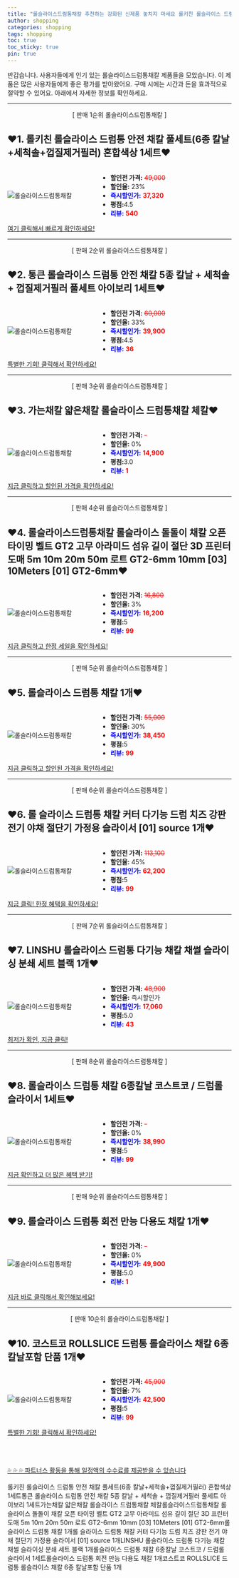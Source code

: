 ```yaml
---
title: "롤슬라이스드럼통채칼 추천하는 강화된 신제품 놓치지 마세요 롤키친 롤슬라이스 드럼통 안전 채칼"
author: shopping
categories: shopping
tags: shopping
toc: true
toc_sticky: true
pin: true
---
```

반갑습니다. 사용자들에게 인기 있는 롤슬라이스드럼통채칼 제품들을 모았습니다. 이 제품은 많은 사용자들에게 좋은 평가를 받아왔어요. 구매 시에는 시간과 돈을 효과적으로 절약할 수 있어요. 아래에서 자세한 정보를 확인하세요.

---
<p class="toplist" style="margin: 0 auto; display: block; width: fit-content;">[ 판매 1순위 롤슬라이스드럼통채칼 ]</p>

<h2><strong>❤️1. 롤키친 롤슬라이스 드럼통 안전 채칼 풀세트(6종 칼날+세척솔+껍질제거필러) 혼합색상 1세트❤️</strong></h2>

<div style="display: flex; align-items: center;">
    <div style="flex: 0.4;">
        <img src="https://thumbnail9.coupangcdn.com/thumbnails/remote/230x230ex/image/vendor_inventory/22b3/ee01ad8e8cb17cb80f9647b40ed1107bedad3fa223c2dc4290a4d17cdc48.jpg" alt="롤슬라이스드럼통채칼" style="max-width: 100%;">
    </div>
    <div style="flex: 0.6; margin-left: 10px;">
        <ul>
            <li><strong>할인전 가격:</strong> <del style="color: red;">49,000</del></li>
            <li><strong>할인율:</strong> 23%</li>
            <li><span style='color:blue'><strong>즉시할인가:</strong></span> <span style='color:red'><strong>37,320</strong></span></li>
            <li><strong>평점:</strong>4.5</li>
            <li><span style='color:blue'><strong>리뷰:</strong></span> <span style='color:red'><strong>540</strong></span></li>
        </ul>
    </div>
</div>
<div class="center">
    <a href="https://selin100587001.github.io?lptag=AF9450613&subid=githubio&pageKey=6854305775&traceid=V0-153&itemId=16340162752&vendorItemId=86891530276" class="myButton">
        여기 클릭해서 빠르게 확인하세요!
    </a>
</div>


---
<p class="toplist" style="margin: 0 auto; display: block; width: fit-content;">[ 판매 2순위 롤슬라이스드럼통채칼 ]</p>

<h2><strong>❤️2. 통큰 롤슬라이스 드럼통 안전 채칼 5종 칼날 + 세척솔 + 껍질제거필러 풀세트 아이보리 1세트❤️</strong></h2>

<div style="display: flex; align-items: center;">
    <div style="flex: 0.4;">
        <img src="https://thumbnail7.coupangcdn.com/thumbnails/remote/230x230ex/image/retail/images/284696039995601-747166d6-9514-4330-a6cf-4c868812e21c.jpg" alt="롤슬라이스드럼통채칼" style="max-width: 100%;">
    </div>
    <div style="flex: 0.6; margin-left: 10px;">
        <ul>
            <li><strong>할인전 가격:</strong> <del style="color: red;">60,000</del></li>
            <li><strong>할인율:</strong> 33%</li>
            <li><span style='color:blue'><strong>즉시할인가:</strong></span> <span style='color:red'><strong>39,900</strong></span></li>
            <li><strong>평점:</strong>4.5</li>
            <li><span style='color:blue'><strong>리뷰:</strong></span> <span style='color:red'><strong>36</strong></span></li>
        </ul>
    </div>
</div>
<div class="center">
    <a href="https://selin100587001.github.io?lptag=AF9450613&subid=githubio&pageKey=7704533809&traceid=V0-153&itemId=20636809939&vendorItemId=87710451531" class="myButton">
        특별한 기회! 클릭해서 확인하세요!
    </a>
</div>


---
<p class="toplist" style="margin: 0 auto; display: block; width: fit-content;">[ 판매 3순위 롤슬라이스드럼통채칼 ]</p>

<h2><strong>❤️3. 가는채칼 얇은채칼 롤슬라이스 드럼통채칼 체칼❤️</strong></h2>

<div style="display: flex; align-items: center;">
    <div style="flex: 0.4;">
        <img src="https://thumbnail9.coupangcdn.com/thumbnails/remote/230x230ex/image/vendor_inventory/f4fb/be05eef742ffc8cde0f1d9c360b04b6f92658c1ae088abc957bc3703951b.png" alt="롤슬라이스드럼통채칼" style="max-width: 100%;">
    </div>
    <div style="flex: 0.6; margin-left: 10px;">
        <ul>
            <li><strong>할인전 가격:</strong> <del style="color: red;">-</del></li>
            <li><strong>할인율:</strong> 0%</li>
            <li><span style='color:blue'><strong>즉시할인가:</strong></span> <span style='color:red'><strong>14,900</strong></span></li>
            <li><strong>평점:</strong>3.0</li>
            <li><span style='color:blue'><strong>리뷰:</strong></span> <span style='color:red'><strong>1</strong></span></li>
        </ul>
    </div>
</div>
<div class="center">
    <a href="https://selin100587001.github.io?lptag=AF9450613&subid=githubio&pageKey=7266966555&traceid=V0-153&itemId=18523538496&vendorItemId=90760771099" class="myButton">
        지금 클릭하고 할인된 가격을 확인하세요!
    </a>
</div>


---
<p class="toplist" style="margin: 0 auto; display: block; width: fit-content;">[ 판매 4순위 롤슬라이스드럼통채칼 ]</p>

<h2><strong>❤️4. 롤슬라이스드럼통채칼 롤슬라이스 돌돌이 채칼 오픈 타이밍 벨트 GT2 고무 아라미드 섬유 길이 절단 3D 프린터 도매 5m 10m 20m 50m 로트 GT2-6mm 10mm [03] 10Meters [01] GT2-6mm❤️</strong></h2>

<div style="display: flex; align-items: center;">
    <div style="flex: 0.4;">
        <img src="https://thumbnail10.coupangcdn.com/thumbnails/remote/230x230ex/image/vendor_inventory/90ae/91ba48f2139361a4e53d0d5eca35b9d22bed46cbd1a913bcf3a88d0caa89.jpg" alt="롤슬라이스드럼통채칼" style="max-width: 100%;">
    </div>
    <div style="flex: 0.6; margin-left: 10px;">
        <ul>
            <li><strong>할인전 가격:</strong> <del style="color: red;">16,800</del></li>
            <li><strong>할인율:</strong> 3%</li>
            <li><span style='color:blue'><strong>즉시할인가:</strong></span> <span style='color:red'><strong>16,200</strong></span></li>
            <li><strong>평점:</strong>5</li>
            <li><span style='color:blue'><strong>리뷰:</strong></span> <span style='color:red'><strong>99</strong></span></li>
        </ul>
    </div>
</div>
<div class="center">
    <a href="https://selin100587001.github.io?lptag=AF9450613&subid=githubio&pageKey=7652753993&traceid=V0-153&itemId=20366680320&vendorItemId=90784376168" class="myButton">
        지금 클릭하고 한정 세일을 확인하세요!
    </a>
</div>


---
<p class="toplist" style="margin: 0 auto; display: block; width: fit-content;">[ 판매 5순위 롤슬라이스드럼통채칼 ]</p>

<h2><strong>❤️5. 롤슬라이스 드럼통 채칼 1개❤️</strong></h2>

<div style="display: flex; align-items: center;">
    <div style="flex: 0.4;">
        <img src="https://thumbnail10.coupangcdn.com/thumbnails/remote/230x230ex/image/vendor_inventory/7a9a/92fb9c10ce4c0acdd7a16ff61c3d201c4e3f8dfd492b5f5627f64c670671.jpg" alt="롤슬라이스드럼통채칼" style="max-width: 100%;">
    </div>
    <div style="flex: 0.6; margin-left: 10px;">
        <ul>
            <li><strong>할인전 가격:</strong> <del style="color: red;">55,000</del></li>
            <li><strong>할인율:</strong> 30%</li>
            <li><span style='color:blue'><strong>즉시할인가:</strong></span> <span style='color:red'><strong>38,450</strong></span></li>
            <li><strong>평점:</strong>5</li>
            <li><span style='color:blue'><strong>리뷰:</strong></span> <span style='color:red'><strong>99</strong></span></li>
        </ul>
    </div>
</div>
<div class="center">
    <a href="https://selin100587001.github.io?lptag=AF9450613&subid=githubio&pageKey=7634950583&traceid=V0-153&itemId=20271921904&vendorItemId=87360453649" class="myButton">
        지금 클릭하고 할인된 가격을 확인하세요!
    </a>
</div>


---
<p class="toplist" style="margin: 0 auto; display: block; width: fit-content;">[ 판매 6순위 롤슬라이스드럼통채칼 ]</p>

<h2><strong>❤️6. 롤 슬라이스 드럼통 채칼 커터 다기능 드럼 치즈 강판 전기 야채 절단기 가정용 슬라이서 [01] source 1개❤️</strong></h2>

<div style="display: flex; align-items: center;">
    <div style="flex: 0.4;">
        <img src="https://thumbnail8.coupangcdn.com/thumbnails/remote/230x230ex/image/vendor_inventory/9934/5f4a8e2d2c8ce569cf71a02e6e1b9d5bfd21977625fe96eaf70591b39fc8.jpg" alt="롤슬라이스드럼통채칼" style="max-width: 100%;">
    </div>
    <div style="flex: 0.6; margin-left: 10px;">
        <ul>
            <li><strong>할인전 가격:</strong> <del style="color: red;">113,100</del></li>
            <li><strong>할인율:</strong> 45%</li>
            <li><span style='color:blue'><strong>즉시할인가:</strong></span> <span style='color:red'><strong>62,200</strong></span></li>
            <li><strong>평점:</strong>5</li>
            <li><span style='color:blue'><strong>리뷰:</strong></span> <span style='color:red'><strong>99</strong></span></li>
        </ul>
    </div>
</div>
<div class="center">
    <a href="https://selin100587001.github.io?lptag=AF9450613&subid=githubio&pageKey=7424262287&traceid=V0-153&itemId=19267334191&vendorItemId=90762038315" class="myButton">
        지금 클릭! 한정 혜택을 확인하세요!
    </a>
</div>


---
<p class="toplist" style="margin: 0 auto; display: block; width: fit-content;">[ 판매 7순위 롤슬라이스드럼통채칼 ]</p>

<h2><strong>❤️7. LINSHU 롤슬라이스 드럼통 다기능 채칼 채썰 슬라이싱 분쇄 세트 블랙 1개❤️</strong></h2>

<div style="display: flex; align-items: center;">
    <div style="flex: 0.4;">
        <img src="https://thumbnail10.coupangcdn.com/thumbnails/remote/230x230ex/image/vendor_inventory/39ab/05c409957f1f6da3b04a3b006673b0086f5516848d7186952e1a36c4c5f0.jpg" alt="롤슬라이스드럼통채칼" style="max-width: 100%;">
    </div>
    <div style="flex: 0.6; margin-left: 10px;">
        <ul>
            <li><strong>할인전 가격:</strong> <del style="color: red;">48,900</del></li>
            <li><strong>할인율:</strong> 즉시할인가</li>
            <li><span style='color:blue'><strong>즉시할인가:</strong></span> <span style='color:red'><strong>17,060</strong></span></li>
            <li><strong>평점:</strong>5.0</li>
            <li><span style='color:blue'><strong>리뷰:</strong></span> <span style='color:red'><strong>43</strong></span></li>
        </ul>
    </div>
</div>
<div class="center">
    <a href="https://selin100587001.github.io?lptag=AF9450613&subid=githubio&pageKey=7970243061&traceid=V0-153&itemId=22071246692&vendorItemId=89153528769" class="myButton">
        최저가 확인, 지금 클릭!
    </a>
</div>


---
<p class="toplist" style="margin: 0 auto; display: block; width: fit-content;">[ 판매 8순위 롤슬라이스드럼통채칼 ]</p>

<h2><strong>❤️8. 롤슬라이스 드럼통 채칼 6종칼날 코스트코 / 드럼롤 슬라이서 1세트❤️</strong></h2>

<div style="display: flex; align-items: center;">
    <div style="flex: 0.4;">
        <img src="https://thumbnail9.coupangcdn.com/thumbnails/remote/230x230ex/image/vendor_inventory/c54e/59cd33cced952d9f2629b2b91304203f6eace4b91ca196a8df69c2ae94fd.jpg" alt="롤슬라이스드럼통채칼" style="max-width: 100%;">
    </div>
    <div style="flex: 0.6; margin-left: 10px;">
        <ul>
            <li><strong>할인전 가격:</strong> <del style="color: red;">-</del></li>
            <li><strong>할인율:</strong> 0%</li>
            <li><span style='color:blue'><strong>즉시할인가:</strong></span> <span style='color:red'><strong>38,990</strong></span></li>
            <li><strong>평점:</strong>5</li>
            <li><span style='color:blue'><strong>리뷰:</strong></span> <span style='color:red'><strong>99</strong></span></li>
        </ul>
    </div>
</div>
<div class="center">
    <a href="https://selin100587001.github.io?lptag=AF9450613&subid=githubio&pageKey=7654812758&traceid=V0-153&itemId=20377661964&vendorItemId=87466703964" class="myButton">
        지금 확인하고 더 많은 혜택 받기!
    </a>
</div>


---
<p class="toplist" style="margin: 0 auto; display: block; width: fit-content;">[ 판매 9순위 롤슬라이스드럼통채칼 ]</p>

<h2><strong>❤️9. 롤슬라이스 드럼통 회전 만능 다용도 채칼 1개❤️</strong></h2>

<div style="display: flex; align-items: center;">
    <div style="flex: 0.4;">
        <img src="https://thumbnail8.coupangcdn.com/thumbnails/remote/230x230ex/image/vendor_inventory/3a96/c919b640e54d0670d9201a909066c41ee01812f601057854c3b5895133a3.jpg" alt="롤슬라이스드럼통채칼" style="max-width: 100%;">
    </div>
    <div style="flex: 0.6; margin-left: 10px;">
        <ul>
            <li><strong>할인전 가격:</strong> <del style="color: red;">-</del></li>
            <li><strong>할인율:</strong> 0%</li>
            <li><span style='color:blue'><strong>즉시할인가:</strong></span> <span style='color:red'><strong>49,900</strong></span></li>
            <li><strong>평점:</strong>5.0</li>
            <li><span style='color:blue'><strong>리뷰:</strong></span> <span style='color:red'><strong>1</strong></span></li>
        </ul>
    </div>
</div>
<div class="center">
    <a href="https://selin100587001.github.io?lptag=AF9450613&subid=githubio&pageKey=6866165846&traceid=V0-153&itemId=16411609585&vendorItemId=85742278316" class="myButton">
        지금 바로 클릭해서 확인해보세요!
    </a>
</div>


---
<p class="toplist" style="margin: 0 auto; display: block; width: fit-content;">[ 판매 10순위 롤슬라이스드럼통채칼 ]</p>

<h2><strong>❤️10. 코스트코 ROLLSLICE 드럼통 롤슬라이스 채칼 6종 칼날포함 단품 1개❤️</strong></h2>

<div style="display: flex; align-items: center;">
    <div style="flex: 0.4;">
        <img src="https://thumbnail9.coupangcdn.com/thumbnails/remote/230x230ex/image/vendor_inventory/ba6f/417b6e955915b36d956652f27b234aed0bd4681d57427f870d39391d87e6.jpg" alt="롤슬라이스드럼통채칼" style="max-width: 100%;">
    </div>
    <div style="flex: 0.6; margin-left: 10px;">
        <ul>
            <li><strong>할인전 가격:</strong> <del style="color: red;">45,900</del></li>
            <li><strong>할인율:</strong> 7%</li>
            <li><span style='color:blue'><strong>즉시할인가:</strong></span> <span style='color:red'><strong>42,500</strong></span></li>
            <li><strong>평점:</strong>5</li>
            <li><span style='color:blue'><strong>리뷰:</strong></span> <span style='color:red'><strong>99</strong></span></li>
        </ul>
    </div>
</div>
<div class="center">
    <a href="https://selin100587001.github.io?lptag=AF9450613&subid=githubio&pageKey=7681880799&traceid=V0-153&itemId=20520267705&vendorItemId=90088836772" class="myButton">
        특별한 기회! 클릭해서 확인하세요!
    </a>
</div>

<br><br><br>[💦 💦 💦 파트너스 활동을 통해 일정액의 수수료를 제공받을 수 있습니다](https://link.coupang.com/a/bcpT2c)<br><br>롤키친 롤슬라이스 드럼통 안전 채칼 풀세트(6종 칼날+세척솔+껍질제거필러) 혼합색상 1세트통큰 롤슬라이스 드럼통 안전 채칼 5종 칼날 + 세척솔 + 껍질제거필러 풀세트 아이보리 1세트가는채칼 얇은채칼 롤슬라이스 드럼통채칼 체칼롤슬라이스드럼통채칼 롤슬라이스 돌돌이 채칼 오픈 타이밍 벨트 GT2 고무 아라미드 섬유 길이 절단 3D 프린터 도매 5m 10m 20m 50m 로트 GT2-6mm 10mm [03] 10Meters [01] GT2-6mm롤슬라이스 드럼통 채칼 1개롤 슬라이스 드럼통 채칼 커터 다기능 드럼 치즈 강판 전기 야채 절단기 가정용 슬라이서 [01] source 1개LINSHU 롤슬라이스 드럼통 다기능 채칼 채썰 슬라이싱 분쇄 세트 블랙 1개롤슬라이스 드럼통 채칼 6종칼날 코스트코 / 드럼롤 슬라이서 1세트롤슬라이스 드럼통 회전 만능 다용도 채칼 1개코스트코 ROLLSLICE 드럼통 롤슬라이스 채칼 6종 칼날포함 단품 1개